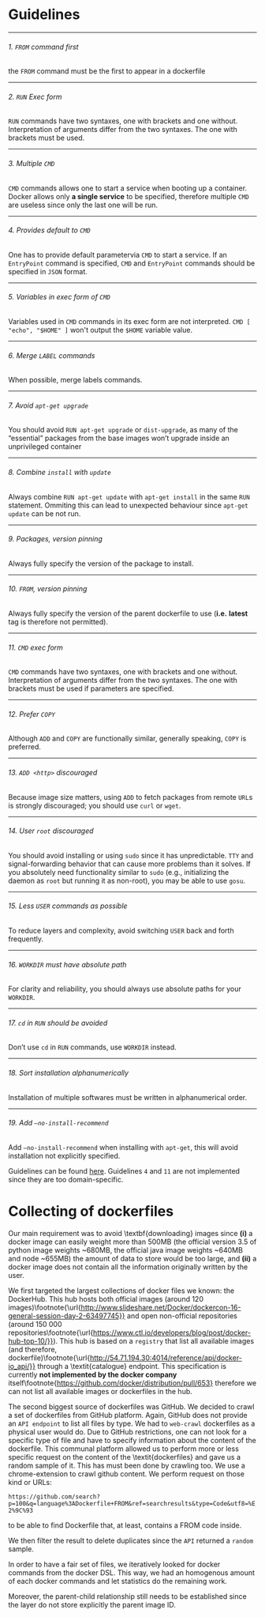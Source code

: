 
# Guidelines
---
###### 1. `FROM` command first
the `FROM` command must be the first to appear in a dockerfile

---
###### 2. `RUN` Exec form
`RUN` commands have two syntaxes, one with brackets and one without. Interpretation of arguments differ from the two syntaxes. The one with brackets must be used.

---
###### 3. Multiple `CMD`
`CMD` commands allows one to start a service when booting up a container. Docker allows only **a single service** to be specified, therefore multiple `CMD` are useless since only the last one will be run.

---
###### 4. Provides default to `CMD`
One has to provide default parametervia `CMD` to start a service. If an `EntryPoint` command is specified, `CMD` and `EntryPoint` commands should be specified in `JSON` format.

---
###### 5. Variables in exec form of `CMD`
Variables used in `CMD` commands in its exec form are not interpreted.
`CMD [ "echo", "$HOME" ]` won't output the `$HOME` variable value.

---
###### 6. Merge `LABEL` commands
When possible, merge labels commands.

---
###### 7. Avoid `apt-get upgrade`
You should avoid `RUN apt-get upgrade` or `dist-upgrade`, as many of the “essential” packages from the base images won’t upgrade inside an unprivileged container

---
###### 8. Combine `install` with `update`

Always combine `RUN apt-get update` with `apt-get install` in the same `RUN` statement. Ommiting this can lead to unexpected behaviour since `apt-get update` can be not run.

---
###### 9. Packages, version pinning

Always fully specify the version of the package to install.

---
###### 10. `FROM`, version pinning

Always fully specify the version of the parent dockerfile to use (**i.e.** __latest__ tag is therefore not permitted).

---
###### 11. `CMD` exec form
`CMD` commands have two syntaxes, one with brackets and one without. Interpretation of arguments differ from the two syntaxes. The one with brackets must be used if parameters are specified.

---
###### 12. Prefer `COPY` 
Although `ADD` and `COPY` are functionally similar, generally speaking, `COPY` is preferred.

---
###### 13. `ADD <http>` discouraged
Because image size matters, using `ADD` to fetch packages from remote `URL`s is strongly discouraged; you should use `curl` or `wget`.

---
###### 14. User `root` discouraged
You should avoid installing or using `sudo` since it has unpredictable. `TTY` and signal-forwarding behavior that can cause more problems than it solves. If you absolutely need functionality similar to `sudo` (e.g., initializing the daemon as `root` but running it as non-root), you may be able to use `gosu`.

---
###### 15. Less `USER` commands as possible
To reduce layers and complexity, avoid switching `USER` back and forth frequently.

---
###### 16. `WORKDIR` must have absolute path 
For clarity and reliability, you should always use absolute paths for your `WORKDIR`.

---
###### 17. `cd` in `RUN` should be avoided
Don’t use `cd` in `RUN` commands, use `WORKDIR` instead.

---
###### 18. Sort installation alphanumerically
Installation of multiple softwares must be written in alphanumerical order.

---
###### 19. Add `–no-install-recommend`
Add `–no-install-recommend` when installing with `apt-get`, this will avoid installation not explicitly specified.

Guidelines can be found [here](https://github.com/ttben/dockerconflict/tree/master/src/main/java/fr/unice/i3s/sparks/docker/core/guidelines). Guidelines `4` and `11` are not implemented since they are too domain-specific.


# Collecting of dockerfiles

Our main requirement was to  avoid \textbf{downloading} images since **(i)** a docker image can easily weight more than 500MB (the official version 3.5 of python image  weights ~680MB, the official java image weights ~640MB and node ~655MB) the amount of data to store would be too large, and **(ii)** a docker image does not contain all the information originally written by the user.

We first targeted the largest collections of docker files we known: the DockerHub. This hub hosts both official images (around 120 images)\footnote{\url{http://www.slideshare.net/Docker/dockercon-16-general-session-day-2-63497745}} and open non-official repositories (around 150 000 repositories\footnote{\url{https://www.ctl.io/developers/blog/post/docker-hub-top-10/}}). This hub is based on a `registry` that list all available images (and therefore, dockerfile)\footnote{\url{http://54.71.194.30:4014/reference/api/docker-io_api/}} through a \textit{catalogue} endpoint. This specification is currently __not implemented by the docker company__ itself\footnote{https://github.com/docker/distribution/pull/653} therefore we can not list all available images or dockerfiles in the hub. 

The second biggest source of dockerfiles was GitHub. We decided to crawl a set of dockerfiles from GitHub platform. Again, GitHub does not provide an `API endpoint` to list all files by type. We had to `web-crawl` dockerfiles as a physical user would do. Due to GitHub restrictions, one can not look for a specific type of file and have to specify information about the content of the dockerfile.
This communal platform allowed us to perform more or less specific request on the content of the \textit{dockerfiles} and gave us a random sample of it. This has must been done by crawling too.
We use a chrome-extension to crawl github content. We perform request on those kind or URLs:

`https://github.com/search?p=100&q=language%3ADockerfile+FROM&ref=searchresults&type=Code&utf8=%E2%9C%93`

to be able to find Dockerfile that, at least, contains a FROM code inside.

We then filter the result to delete duplicates since the `API` returned a `random` sample.

In order to have a fair set of files, we iteratively looked for docker commands from the docker DSL. This way, we had an homogenous amount of each docker commands and let statistics do the remaining work.


Moreover, the parent-child relationship still needs to be established since the layer do not store explicitly the parent image ID.
